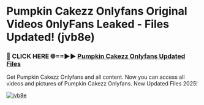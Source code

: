 # Pumpkin Cakezz Onlyfans Original Videos 0nlyFans Leaked - Files Updated! (jvb8e)

<h3>🔴 CLICK HERE 🌐==►► <a href="https://tinyurl.com/ehrbuxhb" rel="nofollow">Pumpkin Cakezz Onlyfans Updated Files</a></h3>

Get Pumpkin Cakezz Onlyfans and all content. Now you can access all videos and pictures of Pumpkin Cakezz Onlyfans. New Updated Files 2025!

[![jvb8e](https://i.imgur.com/lVYEuWS.gif)](https://tinyurl.com/ehrbuxhb)
